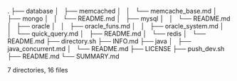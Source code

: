.
├── database
│   ├── memcached
│   │   └── memcache_base.md
│   ├── mongo
│   │   └── README.md
│   ├── mysql
│   │   └── README.md
│   ├── oracle
│   │   ├── oracle_funs.md
│   │   ├── oracle_system.md
│   │   └── quick_query.md
│   ├── README.md
│   └── redis
│       └── README.md
├── directory.sh
├── INFO.md
├── java
│   ├── java_concurrent.md
│   └── README.md
├── LICENSE
├── push_dev.sh
├── README.md
└── SUMMARY.md

7 directories, 16 files
